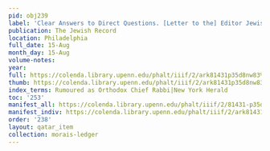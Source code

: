 ```yaml
---
pid: obj239
label: 'Clear Answers to Direct Questions. [Letter to the] Editor Jewish Record: [...].'
publication: The Jewish Record
location: Philadelphia
full_date: 15-Aug
month_day: 15-Aug
volume-notes:
year:
full: https://colenda.library.upenn.edu/phalt/iiif/2/ark81431p35d8nw83%2FSHA256E-s7668946--d3cd7bd0a7810f28a47154c8b869874008726b9b1b66b1685cff92426b18bf8f.jpeg/full/3500,/0/default.jpg
thumb: https://colenda.library.upenn.edu/phalt/iiif/2/ark81431p35d8nw83%2FSHA256E-s7668946--d3cd7bd0a7810f28a47154c8b869874008726b9b1b66b1685cff92426b18bf8f.jpeg/full/!200,200/0/default.jpg
index_terms: Rumoured as Orthodox Chief Rabbi|New York Herald
toc: '253'
manifest_all: https://colenda.library.upenn.edu/phalt/iiif/2/81431-p35d8nw83/manifest
manifest_indiv: https://colenda.library.upenn.edu/phalt/iiif/2/ark81431p35d8nw83%2FSHA256E-s7668946--d3cd7bd0a7810f28a47154c8b869874008726b9b1b66b1685cff92426b18bf8f.jpeg
order: '238'
layout: qatar_item
collection: morais-ledger
---
```

